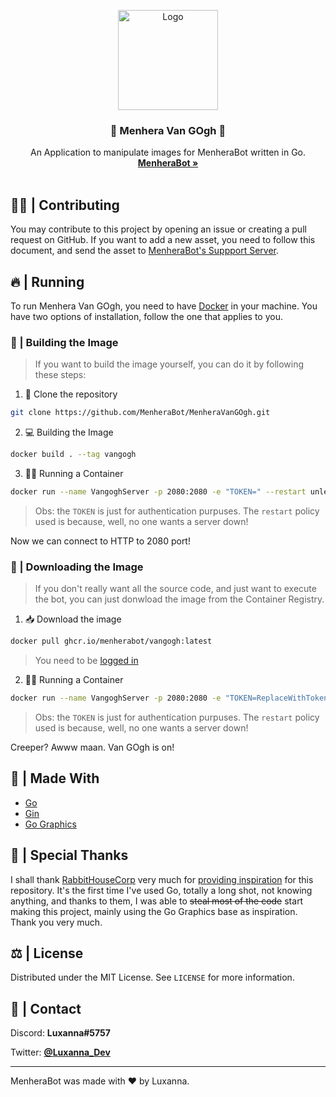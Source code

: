 <p align="center">
    <img src="https://i.imgur.com/g9MuGLw.png" alt="Logo" width="160" height="160">

  <h3 align="center">📔 <b>Menhera Van GOgh</b> 📔</h3>

  <p align="center">
    An Application to manipulate images for MenheraBot written in Go. 
    <br />
    <a href="https://github.com/MenheraBot/MenheraBot"><strong>MenheraBot »</strong></a>
    <br />
    <br />
  </p>
</p>

## 👨‍💻 | Contributing

You may contribute to this project by opening an issue or creating a pull request on GitHub. If you want to add a new asset, you need to follow this document, and send the asset to [MenheraBot's Suppport Server](https://discord.com/invite/fZMdQbA).

## 🔥 | Running

To run Menhera Van GOgh, you need to have [Docker](https://www.docker.com/) in your machine. You have two options of installation, follow the one that applies to you.

### 🔮 | Building the Image

> If you want to build the image yourself, you can do it by following these steps:

1. 🧹 Clone the repository

```bash
git clone https://github.com/MenheraBot/MenheraVanGOgh.git
```

2. 💻 Building the Image

```bash
docker build . --tag vangogh
```

3. 🏃‍♂️ Running a Container

```bash
docker run --name VangoghServer -p 2080:2080 -e "TOKEN=" --restart unless-stopped -d -t vangogh
```

> Obs: the `TOKEN` is just for authentication purpuses. The `restart` policy used is because, well, no one wants a server down!

Now we can connect to HTTP to 2080 port!

### 🎉 | Downloading the Image

> If you don't really want all the source code, and just want to execute the bot, you can just donwload the image from the Container Registry.

1. 📥 Download the image

```bash
docker pull ghcr.io/menherabot/vangogh:latest
```

> You need to be [logged in](https://docs.github.com/en/packages/working-with-a-github-packages-registry/working-with-the-container-registry#authenticating-to-the-container-registry)

2. 🏃‍♂️ Running a Container

```bash
docker run --name VangoghServer -p 2080:2080 -e "TOKEN=ReplaceWithToken" --restart unless-stopped -d -t ghcr.io/menherabot/vangogh:latest
```

> Obs: the `TOKEN` is just for authentication purpuses. The `restart` policy used is because, well, no one wants a server down!

Creeper? Awww maan. Van GOgh is on!

## 🔨 | Made With

- [Go](https://go.dev/)
- [Gin](https://github.com/gin-gonic/gin)
- [Go Graphics](https://github.com/fogleman/gg)

## 💖 | Special Thanks

I shall thank [RabbitHouseCorp](https://github.com/RabbitHouseCorp) very much for [providing inspiration](https://github.com/RabbitHouseCorp) for this repository. It's the first time I've used Go, totally a long shot, not knowing anything, and thanks to them, I was able to ~~steal most of the code~~ start making this project,  mainly using the Go Graphics base as inspiration. Thank you very much.

## ⚖️ | License

Distributed under the MIT License. See `LICENSE` for more information.

## 📧 | Contact

Discord: **Luxanna#5757**

Twitter: **[@Luxanna_Dev](https://twitter.com/Luxanna_Dev)**

---

MenheraBot was made with ❤️ by Luxanna.
